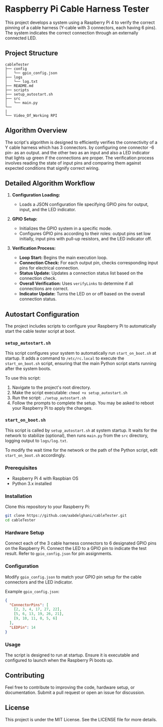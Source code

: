 
# Raspberry Pi Cable Harness Tester

This project develops a system using a Raspberry Pi 4 to verify the correct pinning of a cable harness (Y-cable with 3 connectors, each having 6 pins). The system indicates the correct connection through an externally connected LED.

## Project Structure

```
cableTester
├── config
│   └── gpio_config.json
├── logs
│   └── log.txt
├── README.md
├── scripts
├── setup_autostart.sh
├── src
│   └── main.py
└──
|
└── Video_Of_Working RPI
```

## Algorithm Overview

The script's algorithm is designed to efficiently verifies the connectivity of a Y cable harness which has 3 connectors. by configuring one connector -6 pin- as an output. and the other two as an input and also a LED indicator that lights up green if the connections are proper. The verification process involves reading the state of input pins and comparing them against expected conditions that signify correct wiring.

## Detailed Algorithm Workflow

1. **Configuration Loading:**
   - Loads a JSON configuration file specifying GPIO pins for output, input, and the LED indicator.

2. **GPIO Setup:**
   - Initializes the GPIO system in a specific mode.
   - Configures GPIO pins according to their roles: output pins set low initially, input pins with pull-up resistors, and the LED indicator off.

3. **Verification Process:**
   - **Loop Start:** Begins the main execution loop.
   - **Connection Check:** For each output pin, checks corresponding input pins for electrical connection.
   - **Status Update:** Updates a connection status list based on the connection check.
   - **Overall Verification:** Uses `verifyLinks` to determine if all connections are correct.
   - **Indicator Update:** Turns the LED on or off based on the overall connection status.

## Autostart Configuration

The project includes scripts to configure your Raspberry Pi to automatically start the cable tester script at boot.

### `setup_autostart.sh`

This script configures your system to automatically run `start_on_boot.sh` at startup. It adds a command to `/etc/rc.local` to execute the `start_on_boot.sh` script, ensuring that the main Python script starts running after the system boots.

To use this script:

1. Navigate to the project's root directory.
2. Make the script executable: `chmod +x setup_autostart.sh`
3. Run the script: `./setup_autostart.sh`
4. Follow the prompts to complete the setup. You may be asked to reboot your Raspberry Pi to apply the changes.

### `start_on_boot.sh`

This script is called by `setup_autostart.sh` at system startup. It waits for the network to stabilize (optional), then runs `main.py` from the `src` directory, logging output to `logs/log.txt`.

To modify the wait time for the network or the path of the Python script, edit `start_on_boot.sh` accordingly.


### Prerequisites

- Raspberry Pi 4 with Raspbian OS
- Python 3.x installed

### Installation

Clone this repository to your Raspberry Pi:

```bash
git clone https://github.com/aabdelghani/cableTester.git
cd cableTester
```

### Hardware Setup

Connect each of the 3 cable harness connectors to 6 designated GPIO pins on the Raspberry Pi. Connect the LED to a GPIO pin to indicate the test result. Refer to `gpio_config.json` for pin assignments.

### Configuration

Modify `gpio_config.json` to match your GPIO pin setup for the cable connectors and the LED indicator.

Example `gpio_config.json`:

```json
{
  "ConnectorPins": [
    [2, 3, 4, 17, 27, 22],
    [5, 6, 13, 19, 26, 21],
    [9, 10, 11, 0, 5, 6]
  ],
  "LEDPin": 14
}
```

### Usage

The script is designed to run at startup. Ensure it is executable and configured to launch when the Raspberry Pi boots up.

## Contributing

Feel free to contribute to improving the code, hardware setup, or documentation. Submit a pull request or open an issue for discussion.

## License

This project is under the MIT License. See the LICENSE file for more details.
